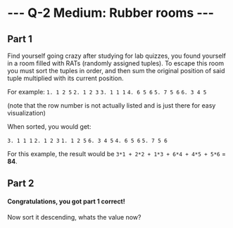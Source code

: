 # --- Q-2 Medium: Rubber rooms --- 

## Part 1

Find yourself going crazy after studying for lab quizzes, you found yourself in a room filled with RATs (randomly assigned tuples). To escape this room you must sort the tuples in order, and then sum the original position of said tuple multiplied with its current position.

For example:
`1. 1 2 5`
`2. 1 2 3`
`3. 1 1 1`
`4. 6 5 6`
`5. 7 5 6`
`6. 3 4 5`

(note that the row number is not actually listed and is just there for easy visualization)


When sorted, you would get:

`3. 1 1 1`
`2. 1 2 3`
`1. 1 2 5`
`6. 3 4 5`
`4. 6 5 6`
`5. 7 5 6`

For this example, the result would be `3*1 + 2*2 + 1*3 + 6*4 + 4*5 + 5*6` = **84**.


## Part 2

#### Congratulations, you got part 1 correct!

Now sort it descending, whats the value now?